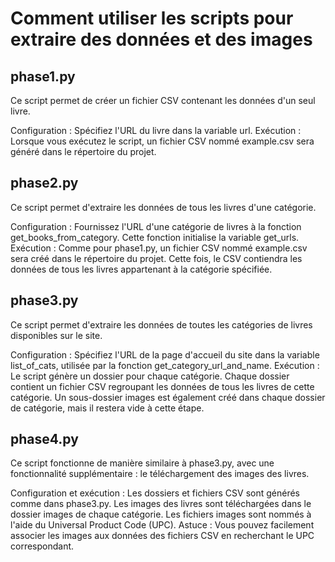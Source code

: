 # Comment utiliser les scripts pour extraire des données et des images
## phase1.py
Ce script permet de créer un fichier CSV contenant les données d'un seul livre.

Configuration :
Spécifiez l'URL du livre dans la variable url.
Exécution :
Lorsque vous exécutez le script, un fichier CSV nommé example.csv sera généré dans le répertoire du projet.

## phase2.py
Ce script permet d'extraire les données de tous les livres d'une catégorie.

Configuration :
Fournissez l'URL d'une catégorie de livres à la fonction get_books_from_category.
Cette fonction initialise la variable get_urls.
Exécution :
Comme pour phase1.py, un fichier CSV nommé example.csv sera créé dans le répertoire du projet.
Cette fois, le CSV contiendra les données de tous les livres appartenant à la catégorie spécifiée.


## phase3.py
Ce script permet d'extraire les données de toutes les catégories de livres disponibles sur le site.

Configuration :
Spécifiez l'URL de la page d'accueil du site dans la variable list_of_cats, utilisée par la fonction get_category_url_and_name.
Exécution :
Le script génère un dossier pour chaque catégorie.
Chaque dossier contient un fichier CSV regroupant les données de tous les livres de cette catégorie.
Un sous-dossier images est également créé dans chaque dossier de catégorie, mais il restera vide à cette étape.


## phase4.py
Ce script fonctionne de manière similaire à phase3.py, avec une fonctionnalité supplémentaire : le téléchargement des images des livres.

Configuration et exécution :
Les dossiers et fichiers CSV sont générés comme dans phase3.py.
Les images des livres sont téléchargées dans le dossier images de chaque catégorie.
Les fichiers images sont nommés à l'aide du Universal Product Code (UPC).
Astuce :
Vous pouvez facilement associer les images aux données des fichiers CSV en recherchant le UPC correspondant.